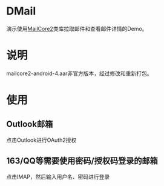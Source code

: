 # DMail
演示使用[MailCore2](https://github.com/MailCore/mailcore2)类库拉取邮件和查看邮件详情的Demo。
# 说明
mailcore2-android-4.aar非官方版本，经过修改和重新打包。

# 使用
## Outlook邮箱
点击Outlook进行OAuth2授权

## 163/QQ等需要使用密码/授权码登录的邮箱
点击IMAP，然后输入用户名、密码进行登录



    

